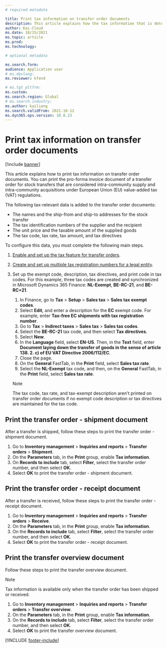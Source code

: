```yaml
---
# required metadata

title: Print tax information on transfer order documents
description: This article explains how the tax information that is determined by the tax calculation service can be printed on transfer order documents.
author: Kai-Cloud
ms.date: 10/15/2021
ms.topic: article
ms.prod: 
ms.technology: 

# optional metadata

ms.search.form:
audience: Application user
# ms.devlang: 
ms.reviewer: kfend

# ms.tgt_pltfrm: 
ms.custom: 
ms.search.region: Global
# ms.search.industry: 
ms.author: kailiang
ms.search.validFrom: 2021-10-12
ms.dyn365.ops.version: 10.0.23
---
```


# Print tax information on transfer order documents

[!include [banner](../../includes/banner.md)]

This article explains how to print tax information on transfer order documents. You can print the pro-forma invoice document of a transfer order for stock transfers that are considered intra-community supply and intra-community acquisitions under European Union (EU) value-added tax (VAT) regulations. 

The following tax-relevant data is added to the transfer order documents:

- The names and the ship-from and ship-to addresses for the stock transfer
- The tax identification numbers of the supplier and the recipient
- The unit price and the taxable amount of the supplied goods
- The tax code, tax rate, tax amount, and tax directives

To configure this data, you must complete the following main steps.

1. [Enable and set up the tax feature for transfer orders](Tax-feature-support-for-transfer-order.md).
2. [Create and set up multiple tax registration numbers for a legal entity](emea-multiple-vat-registration-numbers.md).
3. Set up the exempt code, description, tax directives, and print code in tax codes. For this example, three tax codes are created and synchronized in Microsoft Dynamics 365 Finance: **NL-Exempt**, **BE-RC-21**, and **BE-RC+21**.

    1. In Finance, go to **Tax** \> **Setup** \> **Sales tax** \> **Sales tax exempt codes**.
    2. Select **Edit**, and enter a description for the **EC** exempt code. For example, enter **Tax-free EC shipments with tax registration number**.
    3. Go to **Tax** \> **Indirect taxes** \> **Sales tax** \> **Sales tax codes**.
    4. Select the **BE-RC-21** tax code, and then select **Tax directives**.
    5. Select **New**.
    6. In the **Language** field, select **EN-US**. Then, in the **Text** field, enter **Document laying down the transfer of goods in the sense of article 138. 2. c) of EU VAT Directive 2006/112/EC**.
    7. Close the page.
    8. On the **General** FastTab, in the **Print** field, select **Sales tax rate**.
    8. Select the **NL-Exempt** tax code, and then, on the **General** FastTab, in the **Print** field, select **Sales tax rate**.

    > [!NOTE] 
    > The tax code, tax rate, and tax-exempt description aren't printed on transfer order documents if no exempt code description or tax directives are maintained for the tax code.

## Print the transfer order - shipment document

After a transfer is shipped, follow these steps to print the transfer order - shipment document.

1. Go to **Inventory management** \> **Inquiries and reports** \> **Transfer orders** \> **Shipment**.
2. On the **Parameters** tab, in the **Print** group, enable **Tax information**.
3. On **Records to include** tab, select **Filter**, select the transfer order number, and then select **OK**.
4. Select **OK** to print the transfer order - shipment document.

## Print the transfer order - receipt document

After a transfer is received, follow these steps to print the transfer order - receipt document.

1. Go to **Inventory management** \> **Inquiries and reports** \> **Transfer orders** \> **Receive**.
2. On the **Parameters** tab, in the **Print** group, enable **Tax information**.
3. On the **Records to include** tab, select **Filter**, select the transfer order number, and then select **OK**.
4. Select **OK** to print the transfer order - receipt document.

## Print the transfer overview document

Follow these steps to print the transfer overview document.

> [!NOTE]
> Tax information is available only when the transfer order has been shipped or received.

1. Go to **Inventory management** \> **Inquiries and reports** \> **Transfer orders** \> **Transfer overview**.
2. On the **Parameters** tab, in the **Print** group, enable **Tax information**.
3. On the **Records to include** tab, select **Filter**, select the transfer order number, and then select **OK**.
4. Select **OK** to print the transfer overview document.

[!INCLUDE [footer-include](../../../includes/footer-banner.md)]
